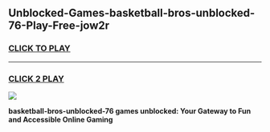 
## Unblocked-Games-basketball-bros-unblocked-76-Play-Free-jow2r
<h3>
<a href="https://premium76.site?title=basketball-bros-unblocked-76&ref=23A">CLICK TO PLAY</a></h3>
<hr>

<h3>
<a href="https://premium76.site?title=basketball-bros-unblocked-76&ref=23A">CLICK 2 PLAY</a>
  
</h3>

<a href="https://premium76.site?title=basketball-bros-unblocked-76&ref=23A"><img src="https://clearcache.store/games.png"></a>


**basketball-bros-unblocked-76 games unblocked: Your Gateway to Fun and Accessible Online Gaming**
